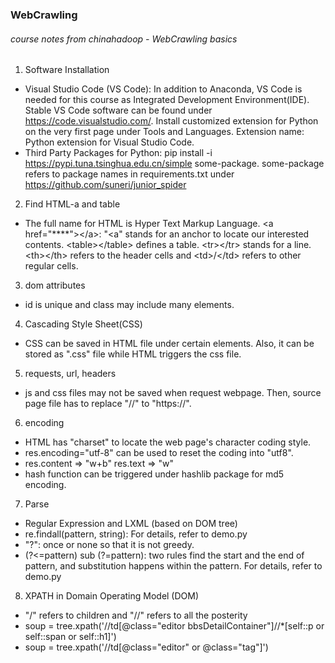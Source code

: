 ### WebCrawling

###### course notes from chinahadoop - WebCrawling basics
1. Software Installation
* Visual Studio Code (VS Code): In addition to Anaconda, VS Code is needed for this course as Integrated Development Environment(IDE). 
Stable VS Code software can be found under https://code.visualstudio.com/. Install customized extension for Python on the very first page under Tools and Languages. 
Extension name: Python extension for Visual Studio Code.
* Third Party Packages for Python: pip install -i https://pypi.tuna.tsinghua.edu.cn/simple some-package. 
some-package refers to package names in requirements.txt under https://github.com/suneri/junior_spider

2. Find HTML-a and table
* The full name for HTML is Hyper Text Markup Language. 
\<a href=\"\****\"></a\>: "<a" stands for an anchor to locate our interested contents. 
\<table></table\> defines a table. \<tr></tr\> stands for a line. \<th></th\> refers to the header cells and \<td>/</td\> refers to other regular cells.

3. dom attributes
* id is unique and class may include many elements. 

4. Cascading Style Sheet(CSS)
* CSS can be saved in HTML file under certain elements. Also, it can be stored as ".css" file while HTML triggers the css file.
<link rel="stylesheet" type="text/css" href="myindex.css">

5. requests, url, headers
* js and css files may not be saved when request webpage. Then, source page file has to replace "//" to "https://".

6. encoding
* HTML has "charset" to locate the web page's character coding style. 
* res.encoding="utf-8" can be used to reset the coding into "utf8". 
* res.content => "w+b" res.text => "w"
* hash function can be triggered under hashlib package for md5 encoding. 

7. Parse
* Regular Expression and LXML (based on DOM tree)
* re.findall(pattern, string): For details, refer to demo.py
* "?": once or none so that it is not greedy.
* (?<=pattern) sub (?=pattern): two rules find the start and the end of pattern, and substitution happens within the pattern. For details, refer to demo.py

8. XPATH in Domain Operating Model (DOM)
* "/" refers to children and "//" refers to all the posterity
* soup = tree.xpath('//td[@class="editor bbsDetailContainer"]//*[self::p or self::span or self::h1]')
* soup = tree.xpath('//td[@class="editor" or @class="tag"]')